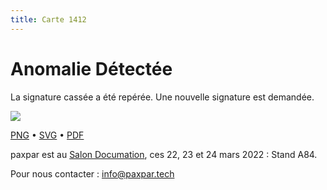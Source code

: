 ```yaml
---
title: Carte 1412
---
```


# Anomalie Détectée

La signature cassée a été repérée. Une nouvelle signature est demandée.


![](https://media.paxpar.tech/ludi/card_1412_recto.png)

[PNG](https://media.paxpar.tech/ludi/card_1412_recto.png) • [SVG](https://media.paxpar.tech/ludi/card_1412_recto.svg) • [PDF](https://media.paxpar.tech/ludi/card_1412_recto.pdf)

paxpar est au [Salon Documation](https://www.documation.fr/info_societe/527/paxpartech.html), ces 22, 23 et 24 mars 2022 : Stand A84.

Pour nous contacter : info@paxpar.tech


